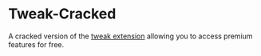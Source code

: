 # Tweak-Cracked
A cracked version of the [tweak extension](https://chrome.google.com/webstore/detail/tweak-mock-and-modify-htt/feahianecghpnipmhphmfgmpdodhcapi) allowing you to access premium features for free.
